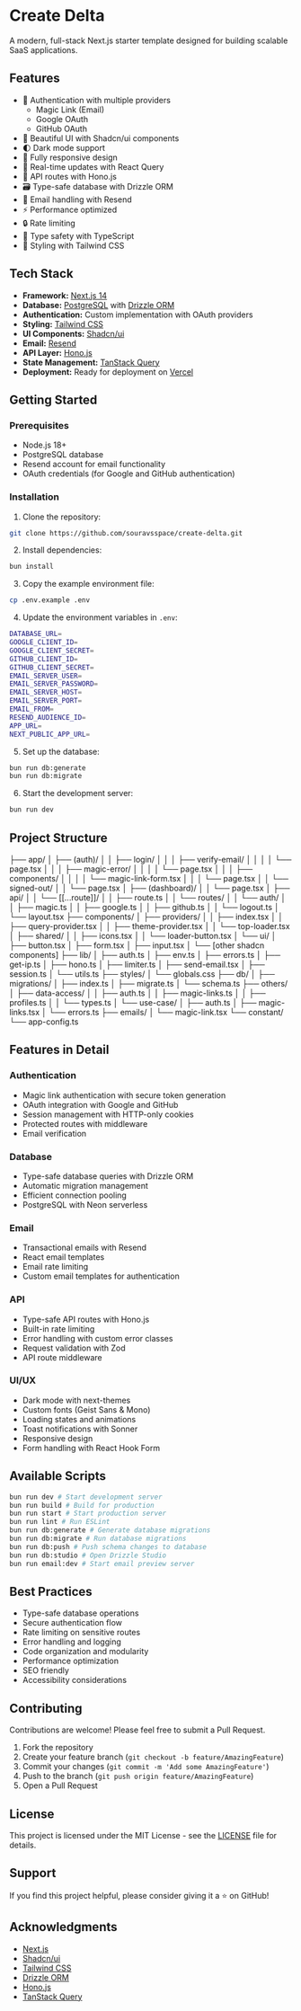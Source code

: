 # Create Delta

A modern, full-stack Next.js starter template designed for building scalable SaaS applications.

## Features

- 🔐 Authentication with multiple providers
  - Magic Link (Email)
  - Google OAuth
  - GitHub OAuth
- 🎨 Beautiful UI with Shadcn/ui components
- 🌓 Dark mode support
- 📱 Fully responsive design
- 🔄 Real-time updates with React Query
- 🚀 API routes with Hono.js
- 🗃️ Type-safe database with Drizzle ORM
- 📧 Email handling with Resend
- ⚡ Performance optimized
- 🔒 Rate limiting
- 🎯 Type safety with TypeScript
- 🎨 Styling with Tailwind CSS

## Tech Stack

- **Framework:** [Next.js 14](https://nextjs.org/)
- **Database:** [PostgreSQL](https://www.postgresql.org/) with [Drizzle ORM](https://orm.drizzle.team/)
- **Authentication:** Custom implementation with OAuth providers
- **Styling:** [Tailwind CSS](https://tailwindcss.com/)
- **UI Components:** [Shadcn/ui](https://ui.shadcn.com/)
- **Email:** [Resend](https://resend.com/)
- **API Layer:** [Hono.js](https://hono.dev/)
- **State Management:** [TanStack Query](https://tanstack.com/query)
- **Deployment:** Ready for deployment on [Vercel](https://vercel.com)

## Getting Started

### Prerequisites

- Node.js 18+
- PostgreSQL database
- Resend account for email functionality
- OAuth credentials (for Google and GitHub authentication)

### Installation

1. Clone the repository:

```bash
git clone https://github.com/souravsspace/create-delta.git
```

2. Install dependencies:

```bash
bun install
```

3. Copy the example environment file:

```bash
cp .env.example .env
```

4. Update the environment variables in `.env`:

```bash
DATABASE_URL=
GOOGLE_CLIENT_ID=
GOOGLE_CLIENT_SECRET=
GITHUB_CLIENT_ID=
GITHUB_CLIENT_SECRET=
EMAIL_SERVER_USER=
EMAIL_SERVER_PASSWORD=
EMAIL_SERVER_HOST=
EMAIL_SERVER_PORT=
EMAIL_FROM=
RESEND_AUDIENCE_ID=
APP_URL=
NEXT_PUBLIC_APP_URL=
```

5. Set up the database:

```bash
bun run db:generate
bun run db:migrate
```

6. Start the development server:

```bash
bun run dev
```

## Project Structure

├── app/
│   ├── (auth)/
│   │   ├── login/
│   │   │   ├── verify-email/
│   │   │   │   └── page.tsx
│   │   │   ├── magic-error/
│   │   │   │   └── page.tsx
│   │   │   ├── components/
│   │   │   │   └── magic-link-form.tsx
│   │   │   └── page.tsx
│   │   └── signed-out/
│   │       └── page.tsx
│   ├── (dashboard)/
│   │   └── page.tsx
│   ├── api/
│   │   └── [[...route]]/
│   │       ├── route.ts
│   │       └── routes/
│   │           └── auth/
│   │               ├── magic.ts
│   │               ├── google.ts
│   │               ├── github.ts
│   │               └── logout.ts
│   └── layout.tsx
├── components/
│   ├── providers/
│   │   ├── index.tsx
│   │   ├── query-provider.tsx
│   │   ├── theme-provider.tsx
│   │   └── top-loader.tsx
│   ├── shared/
│   │   ├── icons.tsx
│   │   └── loader-button.tsx
│   └── ui/
│       ├── button.tsx
│       ├── form.tsx
│       ├── input.tsx
│       └── [other shadcn components]
├── lib/
│   ├── auth.ts
│   ├── env.ts
│   ├── errors.ts
│   ├── get-ip.ts
│   ├── hono.ts
│   ├── limiter.ts
│   ├── send-email.tsx
│   ├── session.ts
│   └── utils.ts
├── styles/
│   └── globals.css
├── db/
│   ├── migrations/
│   ├── index.ts
│   ├── migrate.ts
│   └── schema.ts
├── others/
│   ├── data-access/
│   │   ├── auth.ts
│   │   ├── magic-links.ts
│   │   ├── profiles.ts
│   │   └── types.ts
│   └── use-case/
│       ├── auth.ts
│       ├── magic-links.tsx
│       └── errors.ts
├── emails/
│   └── magic-link.tsx
└── constant/
    └── app-config.ts

## Features in Detail

### Authentication

- Magic link authentication with secure token generation
- OAuth integration with Google and GitHub
- Session management with HTTP-only cookies
- Protected routes with middleware
- Email verification

### Database

- Type-safe database queries with Drizzle ORM
- Automatic migration management
- Efficient connection pooling
- PostgreSQL with Neon serverless

### Email

- Transactional emails with Resend
- React email templates
- Email rate limiting
- Custom email templates for authentication

### API

- Type-safe API routes with Hono.js
- Built-in rate limiting
- Error handling with custom error classes
- Request validation with Zod
- API route middleware

### UI/UX

- Dark mode with next-themes
- Custom fonts (Geist Sans & Mono)
- Loading states and animations
- Toast notifications with Sonner
- Responsive design
- Form handling with React Hook Form

## Available Scripts

```bash
bun run dev # Start development server
bun run build # Build for production
bun run start # Start production server
bun run lint # Run ESLint
bun run db:generate # Generate database migrations
bun run db:migrate # Run database migrations
bun run db:push # Push schema changes to database
bun run db:studio # Open Drizzle Studio
bun run email:dev # Start email preview server
```

## Best Practices

- Type-safe database operations
- Secure authentication flow
- Rate limiting on sensitive routes
- Error handling and logging
- Code organization and modularity
- Performance optimization
- SEO friendly
- Accessibility considerations

## Contributing

Contributions are welcome! Please feel free to submit a Pull Request.

1. Fork the repository
2. Create your feature branch (`git checkout -b feature/AmazingFeature`)
3. Commit your changes (`git commit -m 'Add some AmazingFeature'`)
4. Push to the branch (`git push origin feature/AmazingFeature`)
5. Open a Pull Request

## License

This project is licensed under the MIT License - see the [LICENSE](LICENSE) file for details.

## Support

If you find this project helpful, please consider giving it a ⭐️ on GitHub!

## Acknowledgments

- [Next.js](https://nextjs.org/)
- [Shadcn/ui](https://ui.shadcn.com/)
- [Tailwind CSS](https://tailwindcss.com/)
- [Drizzle ORM](https://orm.drizzle.team/)
- [Hono.js](https://hono.dev/)
- [TanStack Query](https://tanstack.com/query)
